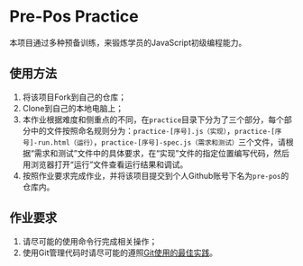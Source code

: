 # Pre-Pos Practice

本项目通过多种预备训练，来锻炼学员的JavaScript初级编程能力。

## 使用方法

1. 将该项目Fork到自己的仓库；
2. Clone到自己的本地电脑上；
3. 本作业根据难度和侧重点的不同，在``practice``目录下分为了三个部分，每个部分中的文件按照命名规则分为：``practice-[序号].js（实现）``，``practice-[序号]-run.html（运行）``，``practice-[序号]-spec.js（需求和测试）``三个文件，请根据“需求和测试”文件中的具体要求，在“实现”文件的指定位置编写代码，然后用浏览器打开“运行”文件查看运行结果和调试。
4. 按照作业要求完成作业，并将该项目提交到个人Github账号下名为``pre-pos``的仓库内。

## 作业要求

1. 请尽可能的使用命令行完成相关操作；
2. 使用Git管理代码时请尽可能的遵照[Git使用的最佳实践](https://github.com/iamcoach/git)。
